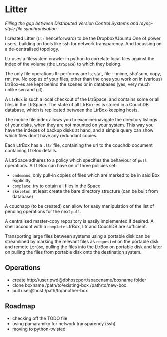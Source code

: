 # Litter

*Filling the gap between Distributed Version Control Systems and rsync-style file synchronisation.*

I created Litter (`Ltr` henceforward) to be the Dropbox/Ubuntu One of power
users, building on tools like ssh for network transparency.  And focussing
on a de-centralised topology.

Ltr uses a filesystem crawler in python to correlate local files 
against the index of the volume (the `LtrSpace`) to which they belong.

The only file operations ltr performs are ls, stat, file --mime, sha1sum, copy,
rm, mv.  No copies of your files, other than the ones you work on in (various)
LtrBox-es are kept behind the scenes or in databases (yes, very much unlike svn
and git).

A `LtrBox` is such a local checkout of the LtrSpace, and contains some
or all files in the LtrSpace.  The state of all LtrBox-es is stored in a
CouchDB database, which is replicated between the LtrBox-keeping hosts.

The mobile file index allows you to examine/navigate the directory listings of
your disks, when they are not mounted on your system.  This way you have 
the indexes of backup disks at hand, and a simple query can show which files
don't have any redundant copies.

Each LtrBox has a `.ltr` file, containing the url to the couchdb document
containing LtrBox details.

A LtrSpace adheres to a policy which specifies the behaviour of `pull`
operations.  A LtrBox can have on of three policies set: 

* `ondemand`: only pull-in copies of files which are marked to be in said Box explicitly
* `complete`: try to obtain all files in the Space
* `skeleton`: at least create the bare directory structure (can be built from database)

A couchapp (to be created) can allow for easy manipulation of the
list of pending operations for the next `pull`.

A centralised master-copy repository is easily implemented if desired.  A shell
account with a `complete` LtrBox, Ltr and CouchDB are sufficient.

Transporting large files between systems using a portable disk can be
streamlined by marking the relevant files as `requested` on the
portable disk and remote `LtrBox`, pulling the files into the LtrBox on
portable disk and later on pulling the files from portable disk
onto the destination system.

## Operations

* create http://user:pwd@dbhost:port/spacename/boxname folder
* clone  boxname /path/to/existing-box /path/to/new-box
* pull user@host:/path/to/another-box

## Roadmap

* checking off the TODO file
* using pamaramiko for network transparency (ssh)
* moving to python-twisted 
